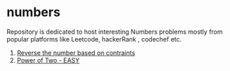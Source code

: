 # numbers

Repository is dedicated to host interesting Numbers problems mostly from popular platforms like Leetcode, hackerRank , codechef etc.

1. [Reverse the number based on contraints](https://github.com/KumarAbhinav2/numbers/blob/master/reverseNumberWithConstraints(LTE-7).py)
2. [Power of Two - EASY](https://github.com/KumarAbhinav2/numbers/blob/master/powerOfTwo(LTE-231).py)

